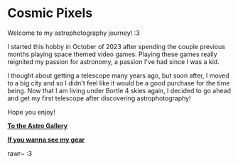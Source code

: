 # Cosmic Pixels

Welcome to my astrophotography journey! :3

I started this hobby in October of 2023 after spending the couple previous months playing space themed video games. Playing these games really reignited my passion for astronomy, a passion I've had since I was a kid. 

I thought about getting a telescope many years ago, but soon after, I moved to a big city and so I didn't feel like it would be a good purchase for the time being. Now that I am living under Bortle 4 skies again, I decided to go ahead and get my first telescope after discovering astrophotography!

Hope you enjoy!

[**To the Astro Gallery**](./Gallery/Astrogallery.md)

[**If you wanna see my gear**](./Gallery/Gear.md)

rawr~ :3
